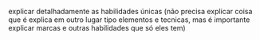 explicar detalhadamente as habilidades únicas
(não precisa explicar coisa que é explica em outro lugar tipo elementos e tecnicas, mas é importante explicar marcas e outras habilidades que só eles tem)